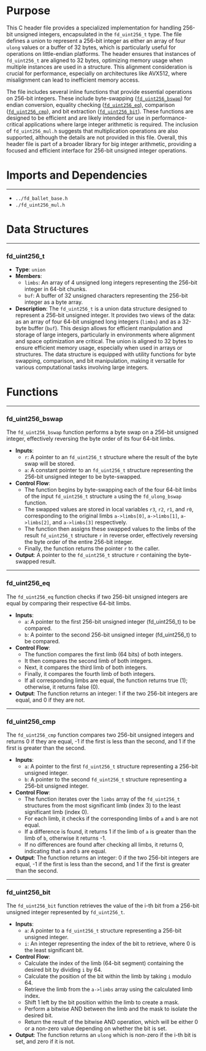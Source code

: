 # Purpose
This C header file provides a specialized implementation for handling 256-bit unsigned integers, encapsulated in the `fd_uint256_t` type. The file defines a union to represent a 256-bit integer as either an array of four `ulong` values or a buffer of 32 bytes, which is particularly useful for operations on little-endian platforms. The header ensures that instances of `fd_uint256_t` are aligned to 32 bytes, optimizing memory usage when multiple instances are used in a structure. This alignment consideration is crucial for performance, especially on architectures like AVX512, where misalignment can lead to inefficient memory access.

The file includes several inline functions that provide essential operations on 256-bit integers. These include byte-swapping ([`fd_uint256_bswap`](#fd_uint256_bswap)) for endian conversion, equality checking ([`fd_uint256_eq`](#fd_uint256_eq)), comparison ([`fd_uint256_cmp`](#fd_uint256_cmp)), and bit extraction ([`fd_uint256_bit`](#fd_uint256_bit)). These functions are designed to be efficient and are likely intended for use in performance-critical applications where large integer arithmetic is required. The inclusion of `fd_uint256_mul.h` suggests that multiplication operations are also supported, although the details are not provided in this file. Overall, this header file is part of a broader library for big integer arithmetic, providing a focused and efficient interface for 256-bit unsigned integer operations.
# Imports and Dependencies

---
- `../fd_ballet_base.h`
- `./fd_uint256_mul.h`


# Data Structures

---
### fd\_uint256\_t
- **Type**: `union`
- **Members**:
    - `limbs`: An array of 4 unsigned long integers representing the 256-bit integer in 64-bit chunks.
    - `buf`: A buffer of 32 unsigned characters representing the 256-bit integer as a byte array.
- **Description**: The `fd_uint256_t` is a union data structure designed to represent a 256-bit unsigned integer. It provides two views of the data: as an array of four 64-bit unsigned long integers (`limbs`) and as a 32-byte buffer (`buf`). This design allows for efficient manipulation and storage of large integers, particularly in environments where alignment and space optimization are critical. The union is aligned to 32 bytes to ensure efficient memory usage, especially when used in arrays or structures. The data structure is equipped with utility functions for byte swapping, comparison, and bit manipulation, making it versatile for various computational tasks involving large integers.


# Functions

---
### fd\_uint256\_bswap<!-- {{#callable:fd_uint256_bswap}} -->
The `fd_uint256_bswap` function performs a byte swap on a 256-bit unsigned integer, effectively reversing the byte order of its four 64-bit limbs.
- **Inputs**:
    - `r`: A pointer to an `fd_uint256_t` structure where the result of the byte swap will be stored.
    - `a`: A constant pointer to an `fd_uint256_t` structure representing the 256-bit unsigned integer to be byte-swapped.
- **Control Flow**:
    - The function begins by byte-swapping each of the four 64-bit limbs of the input `fd_uint256_t` structure `a` using the `fd_ulong_bswap` function.
    - The swapped values are stored in local variables `r3`, `r2`, `r1`, and `r0`, corresponding to the original limbs `a->limbs[0]`, `a->limbs[1]`, `a->limbs[2]`, and `a->limbs[3]` respectively.
    - The function then assigns these swapped values to the limbs of the result `fd_uint256_t` structure `r` in reverse order, effectively reversing the byte order of the entire 256-bit integer.
    - Finally, the function returns the pointer `r` to the caller.
- **Output**: A pointer to the `fd_uint256_t` structure `r` containing the byte-swapped result.


---
### fd\_uint256\_eq<!-- {{#callable:fd_uint256_eq}} -->
The `fd_uint256_eq` function checks if two 256-bit unsigned integers are equal by comparing their respective 64-bit limbs.
- **Inputs**:
    - `a`: A pointer to the first 256-bit unsigned integer (fd_uint256_t) to be compared.
    - `b`: A pointer to the second 256-bit unsigned integer (fd_uint256_t) to be compared.
- **Control Flow**:
    - The function compares the first limb (64 bits) of both integers.
    - It then compares the second limb of both integers.
    - Next, it compares the third limb of both integers.
    - Finally, it compares the fourth limb of both integers.
    - If all corresponding limbs are equal, the function returns true (1); otherwise, it returns false (0).
- **Output**: The function returns an integer: 1 if the two 256-bit integers are equal, and 0 if they are not.


---
### fd\_uint256\_cmp<!-- {{#callable:fd_uint256_cmp}} -->
The `fd_uint256_cmp` function compares two 256-bit unsigned integers and returns 0 if they are equal, -1 if the first is less than the second, and 1 if the first is greater than the second.
- **Inputs**:
    - `a`: A pointer to the first `fd_uint256_t` structure representing a 256-bit unsigned integer.
    - `b`: A pointer to the second `fd_uint256_t` structure representing a 256-bit unsigned integer.
- **Control Flow**:
    - The function iterates over the `limbs` array of the `fd_uint256_t` structures from the most significant limb (index 3) to the least significant limb (index 0).
    - For each limb, it checks if the corresponding limbs of `a` and `b` are not equal.
    - If a difference is found, it returns 1 if the limb of `a` is greater than the limb of `b`, otherwise it returns -1.
    - If no differences are found after checking all limbs, it returns 0, indicating that `a` and `b` are equal.
- **Output**: The function returns an integer: 0 if the two 256-bit integers are equal, -1 if the first is less than the second, and 1 if the first is greater than the second.


---
### fd\_uint256\_bit<!-- {{#callable:fd_uint256_bit}} -->
The `fd_uint256_bit` function retrieves the value of the i-th bit from a 256-bit unsigned integer represented by `fd_uint256_t`.
- **Inputs**:
    - `a`: A pointer to a `fd_uint256_t` structure representing a 256-bit unsigned integer.
    - `i`: An integer representing the index of the bit to retrieve, where 0 is the least significant bit.
- **Control Flow**:
    - Calculate the index of the limb (64-bit segment) containing the desired bit by dividing `i` by 64.
    - Calculate the position of the bit within the limb by taking `i` modulo 64.
    - Retrieve the limb from the `a->limbs` array using the calculated limb index.
    - Shift 1 left by the bit position within the limb to create a mask.
    - Perform a bitwise AND between the limb and the mask to isolate the desired bit.
    - Return the result of the bitwise AND operation, which will be either 0 or a non-zero value depending on whether the bit is set.
- **Output**: The function returns an `ulong` which is non-zero if the i-th bit is set, and zero if it is not.


